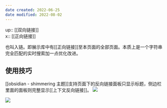 ```yaml
---
date created: 2022-06-25
date modified: 2022-08-02
---
```


up:: [[双向链接]]  
x:: [[正向链接]]  

也叫入链。即展示库中有[[正向链接]]至本页面的全部页面。本质上是一个字符串完全匹配的实时搜索加一点优化改进。

## 使用技巧
[[obsidian - shimmering 主题]]支持页面下的反向链接面板只显示标题，侧边栏里面的面板则完整显示[[上下文反向链接]]。
![](https://img.oldwinter.top/Pasted%20image%2020220811214324.png)

![](https://img.oldwinter.top/Pasted%20image%2020220811214421.png)
